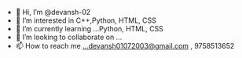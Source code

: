 - 👋 Hi, I’m @devansh-02
- 👀 I’m interested in C++,Python, HTML, CSS
- 🌱 I’m currently learning ...Python, HTML, CSS
- 💞️ I’m looking to collaborate on ...
- 📫 How to reach me ...devansh01072003@gmail.com , 9758513652

<!---
devansh-02/devansh-02 is a ✨ special ✨ repository because its `README.md` (this file) appears on your GitHub profile.
You can click the Preview link to take a look at your changes.
--->

